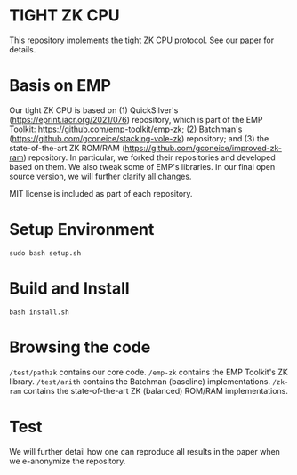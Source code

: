 # TIGHT ZK CPU

This repository implements the tight ZK CPU protocol.
See our paper for details.

Basis on EMP
=====
Our tight ZK CPU is based on (1) QuickSilver's (https://eprint.iacr.org/2021/076) repository, which is part of the EMP Toolkit: https://github.com/emp-toolkit/emp-zk; (2) Batchman's (https://github.com/gconeice/stacking-vole-zk) repository; and (3) the state-of-the-art ZK ROM/RAM (https://github.com/gconeice/improved-zk-ram) repository. In particular, we forked their repositories and developed based on them. We also tweak some of EMP's libraries.
In our final open source version, we will further clarify all changes.

MIT license is included as part of each repository.

Setup Environment
=====
`sudo bash setup.sh`

Build and Install
=====
`bash install.sh`

Browsing the code
=====
`/test/pathzk` contains our core code.
`/emp-zk` contains the EMP Toolkit's ZK library.
`/test/arith` contains the Batchman (baseline) implementations.
`/zk-ram` contains the state-of-the-art ZK (balanced) ROM/RAM implementations.

Test
=====
We will further detail how one can reproduce all results in the paper when we e-anonymize the repository.